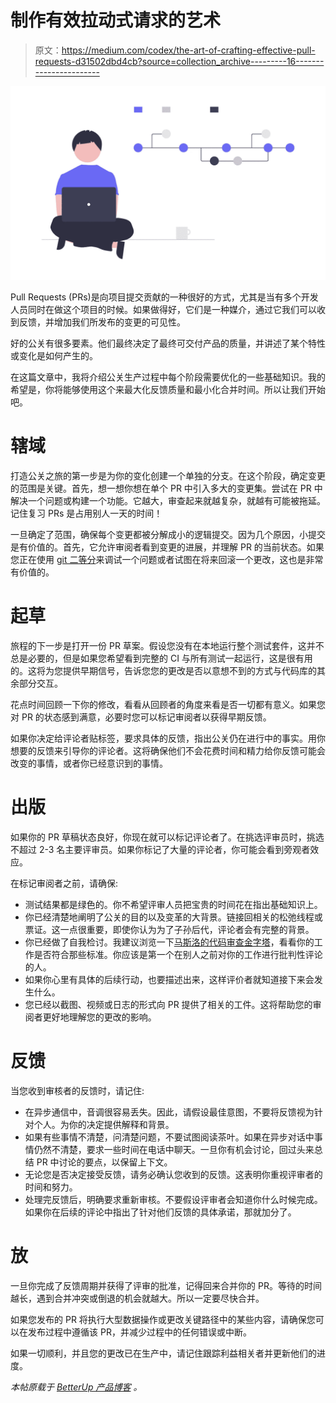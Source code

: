 # 制作有效拉动式请求的艺术

> 原文：<https://medium.com/codex/the-art-of-crafting-effective-pull-requests-d31502dbd4cb?source=collection_archive---------16----------------------->

![](img/14bc908bbaa200ef69e3671db034732b.png)

Pull Requests (PRs)是向项目提交贡献的一种很好的方式，尤其是当有多个开发人员同时在做这个项目的时候。如果做得好，它们是一种媒介，通过它我们可以收到反馈，并增加我们所发布的变更的可见性。

好的公关有很多要素。他们最终决定了最终可交付产品的质量，并讲述了某个特性或变化是如何产生的。

在这篇文章中，我将介绍公关生产过程中每个阶段需要优化的一些基础知识。我的希望是，你将能够使用这个来最大化反馈质量和最小化合并时间。所以让我们开始吧。

# 辖域

打造公关之旅的第一步是为你的变化创建一个单独的分支。在这个阶段，确定变更的范围是关键。首先，想一想你想在单个 PR 中引入多大的变更集。尝试在 PR 中解决一个问题或构建一个功能。它越大，审查起来就越复杂，就越有可能被拖延。记住复习 PRs 是占用别人一天的时间！

一旦确定了范围，确保每个变更都被分解成小的逻辑提交。因为几个原因，小提交是有价值的。首先，它允许审阅者看到变更的进展，并理解 PR 的当前状态。如果您正在使用 [git 二等分](https://thoughtbot.com/blog/git-bisect)来调试一个问题或者试图在将来回滚一个更改，这也是非常有价值的。

# 起草

旅程的下一步是打开一份 PR 草案。假设您没有在本地运行整个测试套件，这并不总是必要的，但是如果您希望看到完整的 CI 与所有测试一起运行，这是很有用的。这将为您提供早期信号，告诉您您的更改是否以意想不到的方式与代码库的其余部分交互。

花点时间回顾一下你的修改，看看从回顾者的角度来看是否一切都有意义。如果您对 PR 的状态感到满意，必要时您可以标记审阅者以获得早期反馈。

如果你决定给评论者贴标签，要求具体的反馈，指出公关仍在进行中的事实。用你想要的反馈来引导你的评论者。这将确保他们不会花费时间和精力给你反馈可能会改变的事情，或者你已经意识到的事情。

# 出版

如果你的 PR 草稿状态良好，你现在就可以标记评论者了。在挑选评审员时，挑选不超过 2-3 名主要评审员。如果你标记了大量的评论者，你可能会看到旁观者效应。

在标记审阅者之前，请确保:

*   测试结果都是绿色的。你不希望评审人员把宝贵的时间花在指出基础知识上。
*   你已经清楚地阐明了公关的目的以及变革的大背景。链接回相关的松弛线程或票证。这一点很重要，即使你认为为了子孙后代，评论者会有完整的背景。
*   你已经做了自我检讨。我建议浏览一下[马斯洛的代码审查金字塔](http://www.dein.fr/2015-02-18-maslows-pyramid-of-code-review.html)，看看你的工作是否符合那些标准。你应该是第一个在别人之前对你的工作进行批判性评论的人。
*   如果你心里有具体的后续行动，也要描述出来，这样评价者就知道接下来会发生什么。
*   您已经以截图、视频或日志的形式向 PR 提供了相关的工件。这将帮助您的审阅者更好地理解您的更改的影响。

# 反馈

当您收到审核者的反馈时，请记住:

*   在异步通信中，音调很容易丢失。因此，请假设最佳意图，不要将反馈视为针对个人。为你的决定提供解释和背景。
*   如果有些事情不清楚，问清楚问题，不要试图阅读茶叶。如果在异步对话中事情仍然不清楚，要求一些时间在电话中聊天。一旦你有机会讨论，回过头来总结 PR 中讨论的要点，以保留上下文。
*   无论您是否决定接受反馈，请务必确认您收到的反馈。这表明你重视评审者的时间和努力。
*   处理完反馈后，明确要求重新审核。不要假设评审者会知道你什么时候完成。如果你在后续的评论中指出了针对他们反馈的具体承诺，那就加分了。

# 放

一旦你完成了反馈周期并获得了评审的批准，记得回来合并你的 PR。等待的时间越长，遇到合并冲突或倒退的机会就越大。所以一定要尽快合并。

如果您发布的 PR 将执行大型数据操作或更改关键路径中的某些内容，请确保您可以在发布过程中遵循该 PR，并减少过程中的任何错误或中断。

如果一切顺利，并且您的更改已在生产中，请记住跟踪利益相关者并更新他们的进度。

*本帖原载于* [*BetterUp 产品博客*](https://build.betterup.com/the-art-of-crafting-effective-pull-requests/) *。*